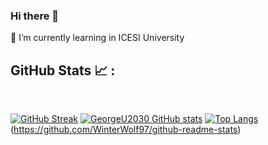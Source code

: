 ### Hi there 👋
🌱 I’m currently learning in ICESI University


## GitHub Stats 📈 :

<br>

[![GitHub Streak](https://github-readme-streak-stats.herokuapp.com?user=GeorgeU2030&theme=algolia&date_format=M%20j%5B%2C%20Y%5D)](https://git.io/streak-stats) [![GeorgeU2030 GitHub stats](https://github-readme-stats.vercel.app/api?username=GeorgeU2030&theme=algolia)](https://github.com/AnushkaWijegoonawardana97/github-readme-stats) [![Top Langs](https://github-readme-stats.vercel.app/api/top-langs/?username=GeorgeU2030&theme=algolia)](https://github.com/GeorgeU2030/github-readme-stats) (https://github.com/WinterWolf97/github-readme-stats)
<br>
